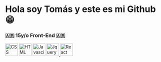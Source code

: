 <h1>Hola soy Tomás y este es mi Github 😁</h1>


<h3>🇦🇷 15y/o Front-End 🇦🇷</h3>


<a href="https://developer.mozilla.org/es/docs/Web/CSS"><img src="https://upload.wikimedia.org/wikipedia/commons/thumb/6/62/CSS3_logo.svg/800px-CSS3_logo.svg.png" width=40px height=40px alt="CSS"></a>
<a href="https://developer.mozilla.org/es/docs/Web/HTML"><img src="https://cdn-icons-png.flaticon.com/512/732/732212.png?w=360" width=40px height=40px alt="HTML"></a>
<a href="https://developer.mozilla.org/es/docs/Web/JavaScript"><img src="https://upload.wikimedia.org/wikipedia/commons/6/6a/JavaScript-logo.png" width=40px height=40px alt="Javascipt"></a>
<a href="https://openwebinars.net/blog/que-es-jquery/"><img src="https://blog.artegrafico.net/wp-content/uploads/2019/02/jQuery-logo.png" width=40px height=40px alt="Jquery">
</a>
<a href="https://es.reactjs.org"><img src="https://upload.wikimedia.org/wikipedia/commons/thumb/4/47/React.svg/800px-React.svg.png" width=40px height=40px alt="React">
